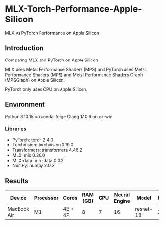# MLX-Torch-Performance-Apple-Silicon
MLX vs PyTorch Performance on Apple Silicon

## Introduction

Comparing MLX and PyTorch on Apple Silicon

MLX uses Metal Performance Shaders (MPS) and PyTorch uses Metal Performance Shaders (MPS) and Metal Performance Shaders Graph (MPSGraph) on Apple Silicon.

PyTorch only uses CPU on Apple Silicon.

## Environment
Python 3.10.15 on conda-forge
Clang 17.0.6 on darwin

### Libraries
- PyTorch: torch 2.4.0
- TorchVision: torchvision 0.19.0
- Transformers: transformers 4.46.2
- MLX: mlx 0.20.0
- MLX-data: mlx-data 0.0.2
- NumPy: numpy 2.0.2

## Results

| Device       | Processor | Cores   | RAM (GB) | GPU    | Neural Engine | Model     | batch_size | Epochs | mlx s   | torch  s   |
|--------------|-----------|---------|----------|--------|---------------|-----------|------------|--------|---------|------------|
| MacBook Air  | M1        | 4E + 4P | 8        | 7      |16             | resnet-18 | 32         | 2      | 108.29  | -          |